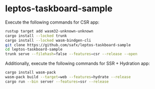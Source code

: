 # leptos-taskboard-sample

Execute the following commands for CSR app:
```bash
rustup target add wasm32-unknown-unknown
cargo install --locked trunk
cargo install --locked wasm-bindgen-cli
git clone https://github.com/safx/leptos-taskboard-sample
cd leptos-taskboard-sample
trunk serve --filehash=false --features=csr --release --open
```

Additionally, execute the following commands for SSR + Hydration app:
```bash
cargo install wasm-pack
wasm-pack build --target=web --features=hydrate --release
cargo run --bin server --features=ssr --release
```
